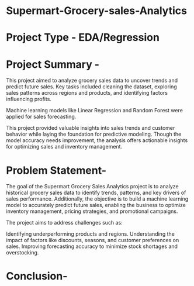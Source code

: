 # Supermart-Grocery-sales-Analytics

# Project Type - EDA/Regression

# Project Summary -
This project aimed to analyze grocery sales data to uncover trends and predict future sales. Key tasks included cleaning the dataset, exploring sales patterns across regions and products, and identifying factors influencing profits.

Machine learning models like Linear Regression and Random Forest were applied for sales forecasting.

This project provided valuable insights into sales trends and customer behavior while laying the foundation for predictive modeling. Though the model accuracy needs improvement, the analysis offers actionable insights for optimizing sales and inventory management.

# Problem Statement-
The goal of the Supermart Grocery Sales Analytics project is to analyze historical grocery sales data to identify trends, patterns, and key drivers of sales performance. Additionally, the objective is to build a machine learning model to accurately predict future sales, enabling the business to optimize inventory management, pricing strategies, and promotional campaigns.

The project aims to address challenges such as:

Identifying underperforming products and regions.
Understanding the impact of factors like discounts, seasons, and customer preferences on sales.
Improving forecasting accuracy to minimize stock shortages and overstocking.

# Conclusion-
